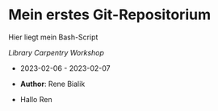 # Mein erstes Git-Repositorium

Hier liegt mein Bash-Script  

*Library Carpentry Workshop*

- 2023-02-06 - 2023-02-07
- **Author**: Rene Bialik

- Hallo Ren
